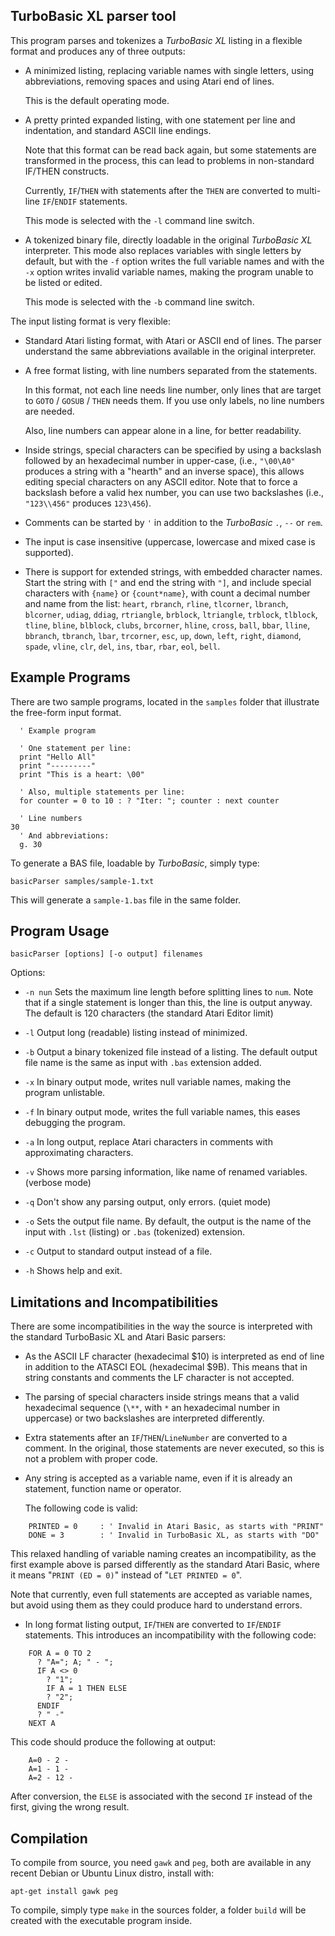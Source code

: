 TurboBasic XL parser tool
-------------------------

This program parses and tokenizes a _TurboBasic XL_ listing in a flexible format
and produces any of three outputs:

- A minimized listing, replacing variable names with single letters, using
  abbreviations, removing spaces and using Atari end of lines.

  This is the default operating mode.

- A pretty printed expanded listing, with one statement per line and
  indentation, and standard ASCII line endings.

  Note that this format can be read back again, but some statements are
  transformed in the process, this can lead to problems in non-standard
  IF/THEN constructs.

  Currently, `IF`/`THEN` with statements after the `THEN` are converted to
  multi-line `IF`/`ENDIF` statements.

  This mode is selected with the `-l` command line switch.

- A tokenized binary file, directly loadable in the original _TurboBasic XL_
  interpreter.  This mode also replaces variables with single letters by
  default, but with the `-f` option writes the full variable names and
  with the `-x` option writes invalid variable names, making the program
  unable to be listed or edited.

  This mode is selected with the `-b` command line switch.


The input listing format is very flexible:

- Standard Atari listing format, with Atari or ASCII end of lines.  The parser
  understand the same abbreviations available in the original interpreter.

- A free format listing, with line numbers separated from the statements.

  In this format, not each line needs line number, only lines that are target
  to `GOTO` / `GOSUB` / `THEN` needs them.  If you use only labels, no line
  numbers are needed.

  Also, line numbers can appear alone in a line, for better readability.

- Inside strings, special characters can be specified by using a backslash
  followed by an hexadecimal number in upper-case, (i.e., `"\00\A0"` produces
  a string with a "hearth" and an inverse space), this allows editing special
  characters on any ASCII editor. Note that to force a backslash before a
  valid hex number, you can use two backslashes (i.e., ``"123\\456"`` produces
  ``123\456``).

- Comments can be started by `'` in addition to the _TurboBasic_ `.`, `--` or
  `rem`.

- The input is case insensitive (uppercase, lowercase and mixed case is
  supported).

- There is support for extended strings, with embedded character names.
  Start the string with `["` and end the string with `"]`, and include
  special characters with `{name}` or `{count*name}`, with count a decimal
  number and name from the list:
  `heart`, `rbranch`, `rline`, `tlcorner`, `lbranch`, `blcorner`, `udiag`,
  `ddiag`, `rtriangle`, `brblock`, `ltriangle`, `trblock`, `tlblock`,
  `tline`, `bline`, `blblock`, `clubs`, `brcorner`, `hline`, `cross`, `ball`,
  `bbar`, `lline`, `bbranch`, `tbranch`, `lbar`, `trcorner`, `esc`, `up`,
  `down`, `left`, `right`, `diamond`, `spade`, `vline`, `clr`,
  `del`, `ins`, `tbar`, `rbar`, `eol`, `bell`.

Example Programs
----------------

There are two sample programs, located in the `samples` folder that illustrate
the free-form input format.

```
  ' Example program

  ' One statement per line:
  print "Hello All"
  print "---------"
  print "This is a heart: \00"

  ' Also, multiple statements per line:
  for counter = 0 to 10 : ? "Iter: "; counter : next counter

  ' Line numbers
30
  ' And abbreviations:
  g. 30

```

To generate a BAS file, loadable by _TurboBasic_, simply type:

    basicParser samples/sample-1.txt

This will generate a `sample-1.bas` file in the same folder.


Program Usage
-------------

    basicParser [options] [-o output] filenames

Options:

- `-n nun`  Sets the maximum line length before splitting lines to `num`.
            Note that if a single statement is longer than this, the line
            is output anyway.
            The default is 120 characters (the standard Atari Editor limit)

- `-l`  Output long (readable) listing instead of minimized.

- `-b`  Output a binary tokenized file instead of a listing. The  default
  output file name is the same as input with `.bas` extension added.

- `-x`  In binary output mode, writes null variable names, making the program
  unlistable.

- `-f`  In binary output mode, writes the full variable names, this eases
  debugging the program.

- `-a`  In long output, replace Atari characters in comments with
  approximating characters.

- `-v`  Shows more parsing information, like name of renamed variables.
  (verbose mode)

- `-q`  Don't show any parsing output, only errors.  (quiet mode)

- `-o`  Sets the output file name.  By default, the output is the name of the
  input with `.lst` (listing) or `.bas` (tokenized) extension.

- `-c`  Output to standard output instead of a file.

- `-h`  Shows help and exit.

Limitations and Incompatibilities
---------------------------------

There are some incompatibilities in the way the source is interpreted with the
standard TurboBasic XL and Atari Basic parsers:

- As the ASCII LF character (hexadecimal $10) is interpreted as end of line in
  addition to the ATASCI EOL (hexadecimal $9B). This means that in string constants
  and comments the LF character is not accepted.

- The parsing of special characters inside strings means that a valid hexadecimal
  sequence (`\**`, with `*` an hexadecimal number in uppercase) or two backslashes
  are interpreted differently.

- Extra statements after an `IF`/`THEN`/`LineNumber` are converted to a comment.
  In the original, those statements are never executed, so this is not a problem
  with proper code.

- Any string is accepted as a variable name, even if it is already an statement,
  function name or operator.

  The following code is valid:

```
    PRINTED = 0     : ' Invalid in Atari Basic, as starts with "PRINT"
    DONE = 3        : ' Invalid in TurboBasic XL, as starts with "DO"
```

  This relaxed handling of variable naming creates an incompatibility, as the
  first example above is parsed differently as the standard Atari Basic,
  where it means "`PRINT (ED = 0)`" instead of "`LET PRINTED = 0`".

  Note that currently, even full statements are accepted as variable names,
  but avoid using them as they could produce hard to understand errors.

- In long format listing output, `IF`/`THEN` are converted to `IF`/`ENDIF`
  statements. This introduces an incompatibility with the following code:

```
    FOR A = 0 TO 2
      ? "A="; A; " - ";
      IF A <> 0
        ? "1";
        IF A = 1 THEN ELSE
        ? "2";
      ENDIF
      ? " -"
    NEXT A
```

  This code should produce the following at output:

```
    A=0 - 2 -
    A=1 - 1 -
    A=2 - 12 -
```

  After conversion, the `ELSE` is associated with the second `IF` instead
  of the first, giving the wrong result.


Compilation
-----------

To compile from source, you need `gawk` and `peg`, both are available in any
recent Debian or Ubuntu Linux distro, install with:

    apt-get install gawk peg

To compile, simply type `make` in the sources folder, a folder `build` will be
created with the executable program inside.


